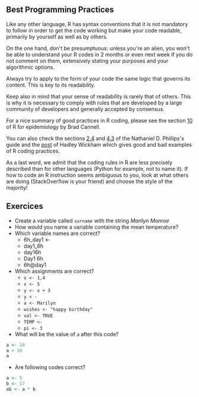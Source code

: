## Best Programming Practices

Like any other language, R has syntax conventions that it is not mandatory to follow in
order to get the code working but make your code readable, primarily by yourself as well
as by others.

On the one hand, don't be presumptuous: unless you're an alien, you won't be able to
understand your R codes in 2 months or even next week if you do not comment on them,
extensively stating your purposes and your algorithmic options.

Always try to apply to the form of your code the same logic that
governs its content. This is key to its readability.

Keep also in mind that your sense of readability is rarely that of others. This is why it
is necessary to comply with rules that are developed by a large community of developers
and generally accepted by consensus.

For a nice summary of good practices in R coding, please see the section
[10](https://www.r4epi.com/coding-best-practices.html) of R for epidemiology by Brad Cannell.

You can also check the sections
[2.4](https://bookdown.org/ndphillips/YaRrr/reading-and-writing-code.html) and
[4.3](https://bookdown.org/ndphillips/YaRrr/a-brief-style-guide-commenting-and-spacing.html)
of the Nathaniel D. Phillips's guide and the [post](http://adv-r.had.co.nz/Style.html) of
Hadley Wickham which gives good and bad examples of R coding practices.

As a last word, we admit that the coding rules in R are less precisely described than for
other languages (Python for example, not to name it). If how to code an R instruction
seems ambiguous to you, look at what others are doing (StackOverflow is your friend)
and choose the style of the majority!

## Exercices

* Create a variable called `surname` with the string _Marilyn Monroe_
* How would you name a variable containing the mean temperature?
* Which variable names are correct?
    * 6h_day1 <- 
    * day1_6h
    * day16h
    * Day1 6h
    * 6h@day1
* Which assignments are correct?
    * `x <- 1,4`
    * `x <- 5`
    * `y <- x + 3`
    * `y < -`
    * `a <- Marilyn`
    * `wishes <- "happy birthday"`
    * `val <- TRUE`
    * `TEMP <- `
    * `pi <- 3`
* What will be the value of `a` after this code? 

```r
a <- 10
a + 10
a 
```

* Are following codes correct? 

```r
a <- 5
b <- 17
ab <- a * b 
```
